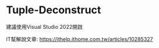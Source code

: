# Tuple-Deconstruct

建議使用Visual Studio 2022開啟

IT幫解說文章: https://ithelp.ithome.com.tw/articles/10285327
